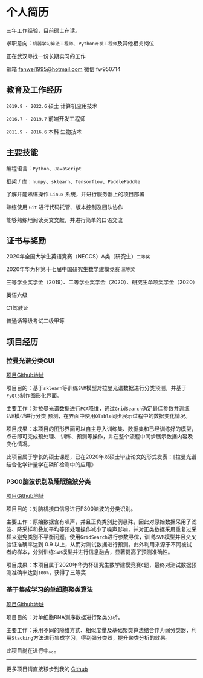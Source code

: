 # 个人简历

三年工作经验，目前硕士在读。

求职意向：`机器学习算法工程师`、`Python开发工程师`及其他相关岗位

正在武汉寻找一份长期实习的工作

邮箱 fanwei1995@hotmail.com 微信 fw950714

## 教育及工作经历

`2019.9 - 2022.6` 硕士 计算机应用技术

`2016.7 - 2019.7` 前端开发工程师

`2011.9 - 2016.6` 本科 生物技术

## 主要技能

编程语言：`Python`、`JavaScript`

框架 / 库：`numpy`、`sklearn`、`Tensorflow`、`PaddlePaddle`

了解并能熟练操作 `Linux` 系统，并进行服务器上的项目部署

熟练使用 `Git` 进行代码托管、版本控制及团队协作

能够熟练地阅读英文文献，并进行简单的口语交流

## 证书与奖励

2020年全国大学生英语竞赛（NECCS）A类（研究生）`二等奖`

2020年华为杯第十七届中国研究生数学建模竞赛 `三等奖`

三等学业奖学金（2019）、二等学业奖学金（2020）、研究生单项奖学金（2020）

英语六级

C1驾驶证

普通话等级考试二级甲等

## 项目经历

### 拉曼光谱分类GUI

[项目Github地址](https://github.com/Cheereus/PyQt5-RamanSpectraClassification)

项目目的：基于`sklearn`等训练`SVM`模型对拉曼光谱数据进行分类预测，并基于`PyQt5`制作图形化界面。

主要工作：对拉曼光谱数据进行`PCA`降维，通过`GridSearch`确定最佳参数并训练`SVM`模型进行分类 预测，在界面中使用`QTable`同步展示过程中的数据变化情况。

项目成果：本项目的图形界面可以自主导入训练集、数据集和已经训练好的模型，点击即可完成预处理、 训练、预测等操作，并在整个流程中同步展示数据内容及变化情况。

此项目属于学长的硕士课题，已在2020年以硕士毕业论文的形式发表：《拉曼光谱结合化学计量学在磷矿检测中的应用》

### P300脑波识别及睡眠脑波分类

[项目Github地址](https://github.com/Cheereus/MathModel2020)

项目目的：对脑机接口信号进行P300脑波的分类识别。

主要工作：原始数据含有噪声，并且正负类别比例悬殊，因此对原始数据采用了滤波、降采样和叠加平均等预处理操作减小了噪声影响，并对正类数据采用重复过采样来避免类别不平衡问题。使用`GridSearch`进行参数寻优，训
练`SVM`模型并且交叉验证准确率达到 0.9 以上，从而对测试数据进行预测。此外利用来源于不同被试者的样本，分别训练`SVM`模型并进行信息融合，显著提高了预测准确性。

项目成果：本项目属于2020年华为杯研究生数学建模竞赛`C`题，最终对测试数据预测准确率达到`100%`，获得了三等奖

### 基于集成学习的单细胞聚类算法

[项目Github地址](https://github.com/Cheereus/EnsembleClassify)

项目目的：对单细胞RNA测序数据进行聚类分析。

主要工作：采用不同的降维方式、相似度量及基础聚类算法结合作为弱分类器，利用`Stacking`方法进行集成学习，得到强分类器，提升聚类分析的效果。

此项目尚在进行中。。。

----

更多项目请直接移步到我的 [Github](https://github.com/Cheereus)

